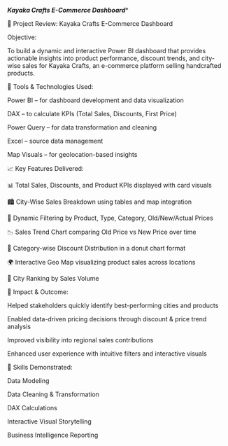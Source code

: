 *****Kayaka Crafts E-Commerce Dashboard******

📌 Project Review: Kayaka Crafts E-Commerce Dashboard

Objective:

 To build a dynamic and interactive Power BI dashboard that provides actionable insights into product performance, discount trends, and city-wise sales for Kayaka Crafts, an e-commerce platform selling handcrafted products.

🔧 Tools & Technologies Used:

Power BI – for dashboard development and data visualization

DAX – to calculate KPIs (Total Sales, Discounts, First Price)

Power Query – for data transformation and cleaning

Excel – source data management

Map Visuals – for geolocation-based insights

📈 Key Features Delivered:

📊 Total Sales, Discounts, and Product KPIs displayed with card visuals

🏙️ City-Wise Sales Breakdown using tables and map integration

🔄 Dynamic Filtering by Product, Type, Category, Old/New/Actual Prices

📉 Sales Trend Chart comparing Old Price vs New Price over time

🧵 Category-wise Discount Distribution in a donut chart format

🌍 Interactive Geo Map visualizing product sales across locations

🥇 City Ranking by Sales Volume

📌 Impact & Outcome:

Helped stakeholders quickly identify best-performing cities and products

Enabled data-driven pricing decisions through discount & price trend analysis

Improved visibility into regional sales contributions

Enhanced user experience with intuitive filters and interactive visuals

🧠 Skills Demonstrated:

Data Modeling

Data Cleaning & Transformation

DAX Calculations

Interactive Visual Storytelling

Business Intelligence Reporting
